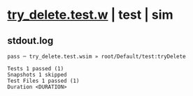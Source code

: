 # [try_delete.test.w](../../../../../../tests/sdk_tests/bucket/try_delete.test.w) | test | sim

## stdout.log
```log
pass ─ try_delete.test.wsim » root/Default/test:tryDelete

Tests 1 passed (1)
Snapshots 1 skipped
Test Files 1 passed (1)
Duration <DURATION>
```

